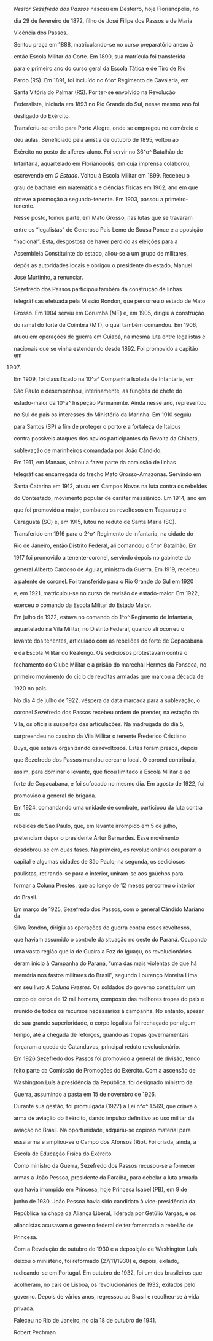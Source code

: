 

*Nestor Sezefredo dos Passos* nasceu em Desterro, hoje Florianópolis, no

dia 29 de fevereiro de 1872, filho de José Filipe dos Passos e de Maria

Vicência dos Passos.



Sentou praça em 1888, matriculando-se no curso preparatório anexo à

então Escola Militar da Corte. Em 1890, sua matrícula foi transferida

para o primeiro ano do curso geral da Escola Tática e de Tiro de Rio

Pardo (RS). Em 1891, foi incluído no 6^o^ Regimento de Cavalaria, em

Santa Vitória do Palmar (RS). Por ter-se envolvido na Revolução

Federalista, iniciada em 1893 no Rio Grande do Sul, nesse mesmo ano foi

desligado do Exército.



Transferiu-se então para Porto Alegre, onde se empregou no comércio e

deu aulas. Beneficiado pela anistia de outubro de 1895, voltou ao

Exército no posto de alferes-aluno. Foi servir no 36^o^ Batalhão de

Infantaria, aquartelado em Florianópolis, em cuja imprensa colaborou,

escrevendo em *O Estado*. Voltou à Escola Militar em 1899. Recebeu o

grau de bacharel em matemática e ciências físicas em 1902, ano em que

obteve a promoção a segundo-tenente. Em 1903, passou a primeiro-tenente.



Nesse posto, tomou parte, em Mato Grosso, nas lutas que se travaram

entre os “legalistas” de Generoso Pais Leme de Sousa Ponce e a oposição

“nacional”. Esta, desgostosa de haver perdido as eleições para a

Assembleia Constituinte do estado, aliou-se a um grupo de militares,

depôs as autoridades locais e obrigou o presidente do estado, Manuel

José Murtinho, a renunciar.



Sezefredo dos Passos participou também da construção de linhas

telegráficas efetuada pela Missão Rondon, que percorreu o estado de Mato

Grosso. Em 1904 serviu em Corumbá (MT) e, em 1905, dirigiu a construção

do ramal do forte de Coimbra (MT), o qual também comandou. Em 1906,

atuou em operações de guerra em Cuiabá, na mesma luta entre legalistas e

nacionais que se vinha estendendo desde 1892. Foi promovido a capitão em

1907.



Em 1909, foi classificado na 10^a^ Companhia Isolada de Infantaria, em

São Paulo e desempenhou, interinamente, as funções de chefe do

estado-maior da 10^a^ Inspeção Permanente. Ainda nesse ano, representou

no Sul do país os interesses do Ministério da Marinha. Em 1910 seguiu

para Santos (SP) a fim de proteger o porto e a fortaleza de Itaipus

contra possíveis ataques dos navios participantes da Revolta da Chibata,

sublevação de marinheiros comandada por João Cândido.



Em 1911, em Manaus, voltou a fazer parte da comissão de linhas

telegráficas encarregada do trecho Mato Grosso-Amazonas. Servindo em

Santa Catarina em 1912, atuou em Campos Novos na luta contra os rebeldes

do Contestado, movimento popular de caráter messiânico. Em 1914, ano em

que foi promovido a major, combateu os revoltosos em Taquaruçu e

Caraguatá (SC) e, em 1915, lutou no reduto de Santa Maria (SC).



Transferido em 1916 para o 2^o^ Regimento de Infantaria, na cidade do

Rio de Janeiro, então Distrito Federal, ali comandou o 5^o^ Batalhão. Em

1917 foi promovido a tenente-coronel, servindo depois no gabinete do

general Alberto Cardoso de Aguiar, ministro da Guerra. Em 1919, recebeu

a patente de coronel. Foi transferido para o Rio Grande do Sul em 1920

e, em 1921, matriculou-se no curso de revisão de estado-maior. Em 1922,

exerceu o comando da Escola Militar do Estado Maior.



Em julho de 1922, estava no comando do 1^o^ Regimento de Infantaria,

aquartelado na Vila Militar, no Distrito Federal, quando ali ocorreu o

levante dos tenentes, articulado com as rebeliões do forte de Copacabana

e da Escola Militar do Realengo. Os sediciosos protestavam contra o

fechamento do Clube Militar e a prisão do marechal Hermes da Fonseca, no

primeiro movimento do ciclo de revoltas armadas que marcou a década de

1920 no país.



No dia 4 de julho de 1922, véspera da data marcada para a sublevação, o

coronel Sezefredo dos Passos recebeu ordem de prender, na estação da

Vila, os oficiais suspeitos das articulações. Na madrugada do dia 5,

surpreendeu no cassino da Vila Militar o tenente Frederico Cristiano

Buys, que estava organizando os revoltosos. Estes foram presos, depois

que Sezefredo dos Passos mandou cercar o local. O coronel contribuiu,

assim, para dominar o levante, que ficou limitado à Escola Militar e ao

forte de Copacabana, e foi sufocado no mesmo dia. Em agosto de 1922, foi

promovido a general de brigada.



Em 1924, comandando uma unidade de combate, participou da luta contra os

rebeldes de São Paulo, que, em levante irrompido em 5 de julho,

pretendiam depor o presidente Artur Bernardes. Esse movimento

desdobrou-se em duas fases. Na primeira, os revolucionários ocuparam a

capital e algumas cidades de São Paulo; na segunda, os sediciosos

paulistas, retirando-se para o interior, uniram-se aos gaúchos para

formar a Coluna Prestes, que ao longo de 12 meses percorreu o interior

do Brasil.



Em março de 1925, Sezefredo dos Passos, com o general Cândido Mariano da

Silva Rondon, dirigiu as operações de guerra contra esses revoltosos,

que haviam assumido o controle da situação no oeste do Paraná. Ocupando

uma vasta região que ia de Guaíra a Foz do Iguaçu, os revolucionários

deram início à Campanha do Paraná, “uma das mais violentas de que há

memória nos fastos militares do Brasil”, segundo Lourenço Moreira Lima

em seu livro *A Coluna Prestes*. Os soldados do governo constituíam um

corpo de cerca de 12 mil homens, composto das melhores tropas do país e

munido de todos os recursos necessários à campanha. No entanto, apesar

de sua grande superioridade, o corpo legalista foi rechaçado por algum

tempo, até a chegada de reforços, quando as tropas governamentais

forçaram a queda de Catanduvas, principal reduto revolucionário.



Em 1926 Sezefredo dos Passos foi promovido a general de divisão, tendo

feito parte da Comissão de Promoções do Exército. Com a ascensão de

Washington Luís à presidência da República, foi designado ministro da

Guerra, assumindo a pasta em 15 de novembro de 1926.



Durante sua gestão, foi promulgada (1927) a Lei n^o^ 1.569, que criava a

arma de aviação do Exército, dando impulso definitivo ao uso militar da

aviação no Brasil. Na oportunidade, adquiriu-se copioso material para

essa arma e ampliou-se o Campo dos Afonsos (Rio). Foi criada, ainda, a

Escola de Educação Física do Exército.



Como ministro da Guerra, Sezefredo dos Passos recusou-se a fornecer

armas a João Pessoa, presidente da Paraíba, para debelar a luta armada

que havia irrompido em Princesa, hoje Princesa Isabel (PB), em 9 de

junho de 1930. João Pessoa havia sido candidato à vice-presidência da

República na chapa da Aliança Liberal, liderada por Getúlio Vargas, e os

aliancistas acusavam o governo federal de ter fomentado a rebelião de

Princesa.



Com a Revolução de outubro de 1930 e a deposição de Washington Luís,

deixou o ministério, foi reformado (27/11/1930) e, depois, exilado,

radicando-se em Portugal. Em outubro de 1932, foi um dos brasileiros que

acolheram, no cais de Lisboa, os revolucionários de 1932, exilados pelo

governo. Depois de vários anos, regressou ao Brasil e recolheu-se à vida

privada.



Faleceu no Rio de Janeiro, no dia 18 de outubro de 1941.



Robert Pechman



